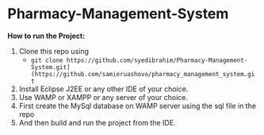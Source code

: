 # **Pharmacy-Management-System**

**How to run the Project:**
1. Clone this repo using 
   - `git clone https://github.com/syedibrahim/Pharmacy-Management-System.git](https://github.com/samieruashovo/pharmacy_management_system.git`
2. Install Eclipse J2EE or any other IDE of your choice.
3. Use WAMP or XAMPP or any server of your choice.
4. First create the MySql database on WAMP server using the sql file in the repo
5. And then build and run the project from the IDE. 

